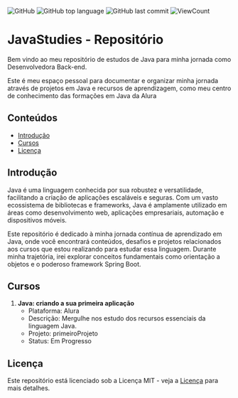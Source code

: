 ![GitHub](https://img.shields.io/github/license/eu-larissasouza/sql_studies?style=flat)
![GitHub top language](https://img.shields.io/github/languages/top/eu-larissasouza/JavaStudies?style=flat)
![GitHub last commit](https://img.shields.io/github/last-commit/eu-larissasouza/JavaStudies?style=flat)
![ViewCount](https://views.whatilearened.today/views/github/eu-larissasouza/JavaStudies.svg?cache=remove)

# JavaStudies - Repositório

Bem vindo ao meu repositório de estudos de Java para minha jornada como Desenvolvedora Back-end.

Este é meu espaço pessoal para documentar e organizar minha jornada através de projetos em Java e recursos de aprendizagem, como meu centro de conhecimento das formações em Java da Alura

## Conteúdos

- [Introdução](#introdução)
- [Cursos](#cursos)
- [Licença](#licença)

## Introdução

Java é uma linguagem conhecida por sua robustez e versatilidade, facilitando a criação de aplicações escaláveis e seguras. Com um vasto ecossistema de bibliotecas e frameworks, Java é amplamente utilizado em áreas como desenvolvimento web, aplicações empresariais, automação e dispositivos móveis.

Este repositório é dedicado à minha jornada contínua de aprendizado em Java, onde você encontrará conteúdos, desafios e projetos relacionados aos cursos que estou realizando para estudar essa linguagem. Durante minha trajetória, irei explorar conceitos fundamentais como orientação a objetos e o poderoso framework Spring Boot.

## Cursos

1. **Java: criando a sua primeira aplicação**
   - Plataforma: Alura
   - Descrição: Mergulhe nos estudo dos recursos essenciais da linguagem Java.
   - Projeto: primeiroProjeto
   - Status: Em Progresso

## Licença

Este repositório está licenciado sob a Licença MIT - veja a [Licença](LICENSE.MD) para mais detalhes.
